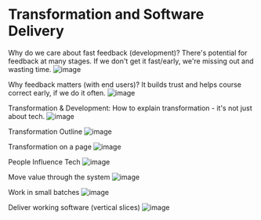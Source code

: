 # Transformation and Software Delivery


Why do we care about fast feedback (development)? There's potential for feedback at many stages. If we don't get it fast/early, we're missing out and wasting time.
![image](transformation-1-feedback.png)

Why feedback matters (with end users)? It builds trust and helps course correct early, if we do it often.
![image](transformation-2-feedback-and-trust.png)

Transformation & Development: How to explain transformation - it's not just about tech.
![image](transformation-3-explained.png)

Transformation Outline
![image](transformation-4-outline.png)

Transformation on a page
![image](transformation-5-on-a-page.png)

People Influence Tech
![image](transformation-6-people-influence-tech.png)

Move value through the system
![image](transformation-7-move-value.png)

Work in small batches
![image](transformation-8-small-batches.png)

Deliver working software (vertical slices)
![image](transformation-9-working-software.png)


